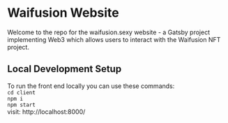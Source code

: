 # Waifusion Website 

Welcome to the repo for the waifusion.sexy website - a Gatsby project implementing Web3 which allows users to interact with the Waifusion NFT project.

## Local Development Setup

To run the front end locally you can use these commands:  
`cd client`  
`npm i`  
`npm start`  
visit: http://localhost:8000/
